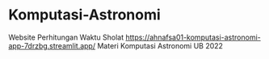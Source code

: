 # Komputasi-Astronomi
Website Perhitungan Waktu Sholat
https://ahnafsa01-komputasi-astronomi-app-7drzbg.streamlit.app/
Materi Komputasi Astronomi UB 2022
